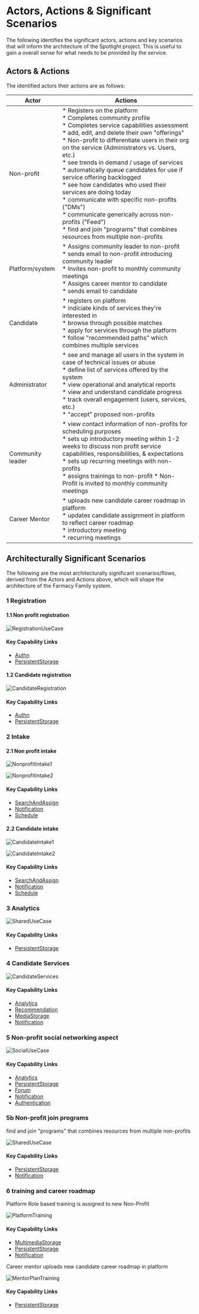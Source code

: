 # Actors, Actions & Significant Scenarios

The following identifies the significant actors, actions and key scenarios that will inform the architecture of the Spotlight project. This is useful to gain a overall sense for what needs to be provided by the service.
## Actors & Actions

The identified actors their actions are as follows:

| Actor                  | Actions                                                      |
| ---------------------- | ------------------------------------------------------------ |
| Non-profit  | * Registers on the platform<br />* Completes community profile <br />* Completes service capabilities assessment<br />* add, edit, and delete their own "offerings"<br /> * Non-profit to differentiate users in their org on the service (Administrators vs. Users, etc.)<br />* see trends in demand / usage of services<br />* automatically queue candidates for use if service offering backlogged<br />* see how candidates who used their services are doing today<br />* communicate with specific non-profits ("DMs")<br />* communicate generically across non-profits ("Feed")<br />* find and join "programs" that combines resources from multiple non-profits<br />|
| Platform/system          | * Assigns community leader to non-profit<br />* sends email to non-profit introducing community leader<br />* Invites non-profit to monthly community meetings<br />* Assigns career mentor to candidate<br />* sends email to candidate|
| Candidate       | * registers on platform <br />* indiciate kinds of services they're interested in<br />* browse through possible matches <br />* apply for services through the platform<br />* follow "recommended paths" which combines multiple services |
| Administrator              | * see and manage all users in the system in case of technical issues or abuse<br />* define list of services offered by the system<br />* view operational and analytical reports <br />* view and understand candidate progress<br />* track overall engagement (users, services, etc.)<br />* "accept" proposed non-profits<br />|
| Community leader           | * view contact information of non-profits for scheduling purposes<br />* sets up introductory meeting within 1-2 weeks to discuss non profit service capabilities, responsibilities, & expectations <br />* sets up recurring meetings with non-profits <br />* assigns trainings to non-profit * Non-Profit is invited to monthly community meetings |
| Career Mentor          | * uploads new candidate career roadmap in platform	<br />* updates candidate assignment in platform to reflect career roadmap	<br />* introductory meeting <br />* recurring meetings<br /> |


## Architecturally Significant Scenarios

The following are the most architecturally significant scenarios/flows, derived from the Actors and Actions above, which will shape the architecture of the Farmacy Family system.

### 1 Registration 
#### 1.1 Non profit registration

![RegistrationUseCase](./assets/RegistrationUseCase.png)

#### Key Capability Links
- [Authn](./Key%20Capabilities/Core/Authentication.md)
- [PersistentStorage](./Key%20Capabilities/Core/PersistentStorage.md)

#### 1.2 Candidate registration
![CandidateRegistration](./assets/CandidateRegistration.png)

#### Key Capability Links
- [Authn](./Key%20Capabilities/Core/Authentication.md)
- [PersistentStorage](./Key%20Capabilities/Core/PersistentStorage.md)


### 2 Intake

#### 2.1 Non profit intake
![NonprofitIntake1](./assets/Spotlight%20-%20Non-profit%20Intake%20-%201.png)

![NonprofitIntake2](./assets/Spotlight%20-%20Non-profit%20Intake%20-2.png)

#### Key Capability Links
- [SearchAndAssign](./Key%20Capabilities/Core/SearchAndAssign.md)
- [Notification](./Key%20Capabilities/Core/Notification.md)
- [Schedule](./Key%20Capabilities/Core/Schedule.md)

#### 2.2 Candidate intake

![CandidateIntake1](./assets/Spotlight%20Candidate%20Intake%20-1.png)

![CandidateIntake2](./assets/Spotlight%20Candidate%20Intake%20-%202.png)

#### Key Capability Links
- [SearchAndAssign](./Key%20Capabilities/Core/SearchAndAssign.md)
- [Notification](./Key%20Capabilities/Core/Notification.md)
- [Schedule](./Key%20Capabilities/Core/Schedule.md)


### 3 Analytics

![SharedUseCase](./assets/Spotlight-Analytics.png)

#### Key Capability Links
- [PersistentStorage](./Key%20Capabilities/Core/PersistentStorage.md)

### 4 Candidate Services

![CandidateServices](./assets/Spotlight-CandidateServices.png)

#### Key Capability Links
- [Analytics](./Key%20Capabilities/Core/Analytics.md)
- [Recommendation](./Key%20Capabilities/Core/Recommendation.md)
- [MediaStorage](./Key%20Capabilities/Core/MultimediaStorage.md)
- [Notification](./Key%20Capabilities/Core/Notification.md)

### 5 Non-profit social networking aspect

![SocialUseCase](./assets/Spotlight-Social.png)

#### Key Capability Links
- [Analytics](./Key%20Capabilities/Core/Analytics.md)
- [PersistentStorage](./Key%20Capabilities/Core/PersistentStorage.md)
- [Forum](./Key%20Capabilities/Core/Forum.md)
- [Notification](./Key%20Capabilities/Core/Notification.md)
- [Authentication](./Key%20Capabilities/Core/Authentication.md)


### 5b Non-profit join programs

find and join "programs" that combines resources from multiple non-profits

![SharedUseCase](./assets/Spotlight-SharedServices.png)

#### Key Capability Links
- [PersistentStorage](./Key%20Capabilities/Core/PersistentStorage.md)
- [Notification](./Key%20Capabilities/Core/Notification.md)

### 6 training and career roadmap
Platform Role based training is assigned to new Non-Profit

![PlatformTraining](./assets/Spotlight-NonProfitTraining.png)

#### Key Capability Links
- [MultimediaStorage](./Key%20Capabilities/Core/MultimediaStorage.md)
- [PersistentStorage](./Key%20Capabilities/Core/PersistentStorage.md)
- [Notification](./Key%20Capabilities/Core/Notification.md)

Career mentor uploads new candidate career roadmap in platform	

![MentorPlanTraining](./assets/Spotlight-CareerMentorPlan.png)

#### Key Capability Links
- [PersistentStorage](./Key%20Capabilities/Core/PersistentStorage.md)
